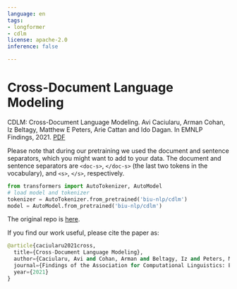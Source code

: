 ```yaml
---
language: en
tags:
- longformer
- cdlm
license: apache-2.0
inference: false

---
```



# Cross-Document Language Modeling

CDLM: Cross-Document Language Modeling. 
Avi Caciularu, Arman Cohan, Iz Beltagy, Matthew E Peters, Arie Cattan and Ido Dagan. In EMNLP Findings, 2021. [PDF](https://arxiv.org/pdf/2101.00406.pdf)


Please note that during our pretraining we used the document and sentence separators, which you might want to add to your data. The document and sentence separators are `<doc-s>`, `</doc-s>` (the last two tokens in the vocabulary), and `<s>`, `</s>`, respectively.


```python
from transformers import AutoTokenizer, AutoModel
# load model and tokenizer
tokenizer = AutoTokenizer.from_pretrained('biu-nlp/cdlm')
model = AutoModel.from_pretrained('biu-nlp/cdlm')
```

The original repo is [here](https://github.com/aviclu/CDLM).

If you find our work useful, please cite the paper as:

```python
@article{caciularu2021cross,
  title={Cross-Document Language Modeling},
  author={Caciularu, Avi and Cohan, Arman and Beltagy, Iz and Peters, Matthew E and Cattan, Arie and Dagan, Ido},
  journal={Findings of the Association for Computational Linguistics: EMNLP 2021},
  year={2021}
}
```